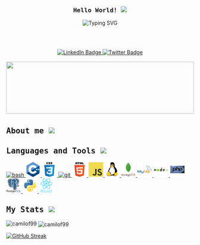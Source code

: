 
<div align="center">
   <h3>
      <samp>
         <b>Hello World! <img src="https://media.giphy.com/media/hvRJCLFzcasrR4ia7z/giphy.gif" width="25px"/></b>
      </samp>
   </h3>
   
   <img src="https://readme-typing-svg.herokuapp.com?font=Iosevka&size=15&duration=3500&pause=1000&color=0E7DD4&center=true&vCenter=true&width=300&height=25&lines=I'm+Camilo+Faria.+I+like+programming." alt="Typing SVG" />
</div>

<br><br>

<div align="center">
  <a href="https://www.linkedin.com/in/camilo-faria/">
    <img src="https://img.shields.io/badge/LinkedIn-blue?style=for-the-badge&logo=linkedin&logoColor=white" alt="LinkedIn Badge"/>
  </a>
  
  <a href="https://twitter.com/camilo_faria99">
    <img src="https://img.shields.io/badge/Twitter-blue?style=for-the-badge&logo=twitter&logoColor=white" alt="Twitter Badge"/>
  </a>
</div>

<br>
<img src="https://media.giphy.com/media/ko7twHhomhk8E/giphy.gif" width="100%" height="140px" />

<div>
   <h2>
      <samp>
         About me <img src="https://media.giphy.com/media/8sg0xJaDKWckIUbuy9/giphy.gif" width="25px"/>
      </samp>
   </h2>
</div>

<h2 align="left">
   <samp> 
      Languages and Tools <img src="https://media.giphy.com/media/uhQuegHFqkVYuFMXMQ/giphy.gif" width="25px"/>
   </samp>
</h2>

<p align="left"> 
<a href="https://www.gnu.org/software/bash/" target="_blank" rel="noreferrer"> <img src="https://www.vectorlogo.zone/logos/gnu_bash/gnu_bash-icon.svg" alt="bash" width="40" height="40"/> </a> 
<!-- <a href="https://getbootstrap.com" target="_blank" rel="noreferrer"> <img src="https://raw.githubusercontent.com/devicons/devicon/master/icons/bootstrap/bootstrap-plain-wordmark.svg" alt="bootstrap" width="40" height="40"/> </a> -->
<a href="https://www.w3schools.com/cpp/" target="_blank" rel="noreferrer"> <img src="https://raw.githubusercontent.com/devicons/devicon/master/icons/cplusplus/cplusplus-original.svg" alt="cplusplus" width="40" height="40"/> </a> 
<a href="https://www.w3schools.com/css/" target="_blank" rel="noreferrer"> <img src="https://raw.githubusercontent.com/devicons/devicon/master/icons/css3/css3-original-wordmark.svg" alt="css3" width="40" height="40"/> </a> 
<!-- <a href="https://www.djangoproject.com/" target="_blank" rel="noreferrer"> <img src="https://cdn.worldvectorlogo.com/logos/django.svg" alt="django" width="40" height="40"/> </a> -->
<!-- <a href="https://www.docker.com/" target="_blank" rel="noreferrer"> <img src="https://raw.githubusercontent.com/devicons/devicon/master/icons/docker/docker-original-wordmark.svg" alt="docker" width="40" height="40"/> </a> --> 
<a href="https://git-scm.com/" target="_blank" rel="noreferrer"> <img src="https://www.vectorlogo.zone/logos/git-scm/git-scm-icon.svg" alt="git" width="40" height="40"/> </a> 
<a href="https://www.w3.org/html/" target="_blank" rel="noreferrer"> <img src="https://raw.githubusercontent.com/devicons/devicon/master/icons/html5/html5-original-wordmark.svg" alt="html5" width="40" height="40"/> </a> 
<!-- <a href="https://www.java.com" target="_blank" rel="noreferrer"> <img src="https://raw.githubusercontent.com/devicons/devicon/master/icons/java/java-original.svg" alt="java" width="40" height="40"/> </a> -->
<a href="https://developer.mozilla.org/en-US/docs/Web/JavaScript" target="_blank" rel="noreferrer"> <img src="https://raw.githubusercontent.com/devicons/devicon/master/icons/javascript/javascript-original.svg" alt="javascript" width="40" height="40"/> 
<!-- </a> <a href="https://laravel.com/" target="_blank" rel="noreferrer"> <img src="https://raw.githubusercontent.com/devicons/devicon/master/icons/laravel/laravel-plain-wordmark.svg" alt="laravel" width="40" height="40"/> </a> -->
<a href="https://www.linux.org/" target="_blank" rel="noreferrer"> <img src="https://raw.githubusercontent.com/devicons/devicon/master/icons/linux/linux-original.svg" alt="linux" width="40" height="40"/> </a> <a href="https://www.mongodb.com/" target="_blank" rel="noreferrer"> <img src="https://raw.githubusercontent.com/devicons/devicon/master/icons/mongodb/mongodb-original-wordmark.svg" alt="mongodb" width="40" height="40"/> 
</a> <a href="https://www.mysql.com/" target="_blank" rel="noreferrer"> <img src="https://raw.githubusercontent.com/devicons/devicon/master/icons/mysql/mysql-original-wordmark.svg" alt="mysql" width="40" height="40"/> </a> 
<a href="https://nodejs.org" target="_blank" rel="noreferrer"> <img src="https://raw.githubusercontent.com/devicons/devicon/master/icons/nodejs/nodejs-original-wordmark.svg" alt="nodejs" width="40" height="40"/> </a> 
<a href="https://www.php.net" target="_blank" rel="noreferrer"> <img src="https://raw.githubusercontent.com/devicons/devicon/master/icons/php/php-original.svg" alt="php" width="40" height="40"/> </a> 
<a href="https://www.postgresql.org" target="_blank" rel="noreferrer"> <img src="https://raw.githubusercontent.com/devicons/devicon/master/icons/postgresql/postgresql-original-wordmark.svg" alt="postgresql" width="40" height="40"/> </a> 
<a href="https://www.python.org" target="_blank" rel="noreferrer"> <img src="https://raw.githubusercontent.com/devicons/devicon/master/icons/python/python-original.svg" alt="python" width="40" height="40"/> </a> 
<a href="https://reactjs.org/" target="_blank" rel="noreferrer"> <img src="https://raw.githubusercontent.com/devicons/devicon/master/icons/react/react-original-wordmark.svg" alt="react" width="40" height="40"/> </a> </p>

<div>
   <h2>
      <samp>
         My Stats <img src="https://media.giphy.com/media/WEwplhsxRcHz6rRdUx/giphy.gif" width="20px"/>
      </samp>
   </h2>
</div>

<p><img align="left" src="https://github-readme-stats.vercel.app/api/top-langs?username=camilof99&theme=dark&border_color=1770DD&show_icons=true&locale=en&layout=compact" alt="camilof99" /></p>

<p>&nbsp;<img align="center" src="https://github-readme-stats.vercel.app/api?username=camilof99&theme=dark&border_color=1770DD&show_icons=true&locale=en" alt="camilof99" /></p>

[![GitHub Streak](https://github-readme-streak-stats.herokuapp.com?user=camilof99&theme=dark&border=1770DD)](https://git.io/streak-stats)
